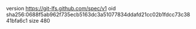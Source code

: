 version https://git-lfs.github.com/spec/v1
oid sha256:0688f5ab962f735ecb5163dc3a51077834ddafd21cc02b1fdcc73c3841bfa6c1
size 480
